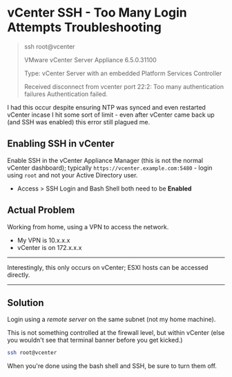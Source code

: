 # vCenter SSH - Too Many Login Attempts Troubleshooting
> ssh root@vcenter
>
> VMware vCenter Server Appliance 6.5.0.31100
>
> Type: vCenter Server with an embedded Platform Services Controller
>
> Received disconnect from vcenter port 22:2: Too many authentication failures
> Authentication failed.

I had this occur despite ensuring NTP was synced and even restarted vCenter incase I hit some sort of limit - even after vCenter came back up (and SSH was enabled) this error still plagued me.

## Enabling SSH in vCenter
Enable SSH in the vCenter Appliance Manager (this is not the normal vCenter dashboard); typically `https://vcenter.example.com:5480` - login using `root` and not your Active Directory user.
 - Access > SSH Login and Bash Shell both need to be **Enabled**

## Actual Problem
Working from home, using a VPN to access the network.

- My VPN is 10.x.x.x
- vCenter is on 172.x.x.x

***
Interestingly, this only occurs on vCenter; ESXI hosts can be accessed directly.
***

## Solution
Login using a *remote server* on the same subnet (not my home machine).

This is not something controlled at the firewall level, but within vCenter (else you wouldn't see that terminal banner before you get kicked.)

```bash
ssh root@vcenter
```

When you're done using the bash shell and SSH, be sure to turn them off.

